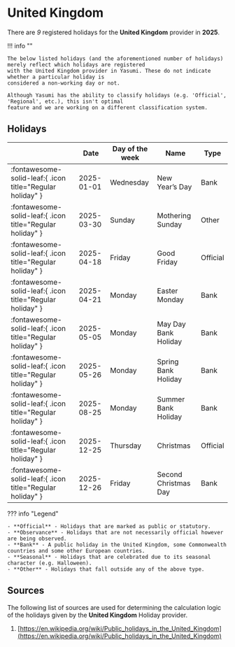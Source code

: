 # United Kingdom

There are _9_ registered holidays for the **United Kingdom** provider in **2025**.

!!! info ""

    The below listed holidays (and the aforementioned number of holidays) merely reflect which holidays are registered
    with the United Kingdom provider in Yasumi. These do not indicate whether a particular holiday is
    considered a non-working day or not.

    Although Yasumi has the ability to classify holidays (e.g. 'Official', 'Regional', etc.), this isn't optimal
    feature and we are working on a different classification system.

## Holidays

|     | Date | Day of the week | Name | Type |
| --- | ---- | --------------- | ---- | ---- |
| :fontawesome-solid-leaf:{ .icon title="Regular holiday" } | 2025-01-01 | Wednesday | New Year’s Day | Bank |
| :fontawesome-solid-leaf:{ .icon title="Regular holiday" } | 2025-03-30 | Sunday | Mothering Sunday | Other |
| :fontawesome-solid-leaf:{ .icon title="Regular holiday" } | 2025-04-18 | Friday | Good Friday | Official |
| :fontawesome-solid-leaf:{ .icon title="Regular holiday" } | 2025-04-21 | Monday | Easter Monday | Bank |
| :fontawesome-solid-leaf:{ .icon title="Regular holiday" } | 2025-05-05 | Monday | May Day Bank Holiday | Bank |
| :fontawesome-solid-leaf:{ .icon title="Regular holiday" } | 2025-05-26 | Monday | Spring Bank Holiday | Bank |
| :fontawesome-solid-leaf:{ .icon title="Regular holiday" } | 2025-08-25 | Monday | Summer Bank Holiday | Bank |
| :fontawesome-solid-leaf:{ .icon title="Regular holiday" } | 2025-12-25 | Thursday | Christmas | Official |
| :fontawesome-solid-leaf:{ .icon title="Regular holiday" } | 2025-12-26 | Friday | Second Christmas Day | Bank |

??? info "Legend"

    - **Official** - Holidays that are marked as public or statutory.
    - **Observance** - Holidays that are not necessarily official however are being observed.
    - **Bank** - A public holiday in the United Kingdom, some Commonwealth countries and some other European countries.
    - **Seasonal** - Holidays that are celebrated due to its seasonal character (e.g. Halloween).
    - **Other** - Holidays that fall outside any of the above type.

## Sources

The following list of sources are used for determining the calculation logic of
the holidays given by the **United Kingdom** Holiday provider.


1. [https://en.wikipedia.org/wiki/Public_holidays_in_the_United_Kingdom](https://en.wikipedia.org/wiki/Public_holidays_in_the_United_Kingdom)
   